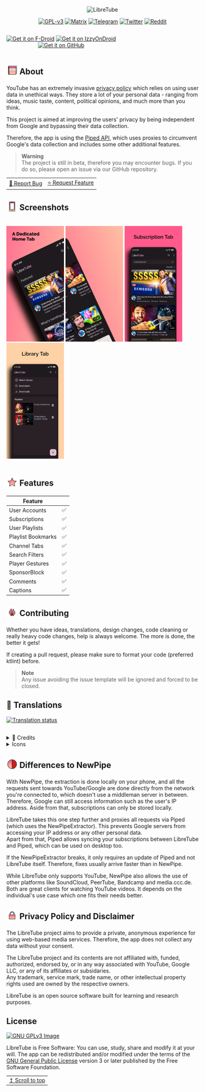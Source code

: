<div align="center">
  <img src="https://libre-tube.github.io/images/gh-banner.png" width="auto" height="auto" alt="LibreTube">

[![GPL-v3](https://libre-tube.github.io/images/license-widget.svg)](https://www.gnu.org/licenses/gpl-3.0.en.html)
[![Matrix](https://libre-tube.github.io/images/mat-widget.svg)](https://matrix.to/#/#LibreTube:matrix.org)
[![Telegram](https://libre-tube.github.io/images/tg-widget.svg)](https://t.me/libretube)
[![Twitter](https://libre-tube.github.io/images/tw-widget.svg)](https://twitter.com/libretube)
[![Reddit](https://libre-tube.github.io/images/rd-widget.svg)](https://www.reddit.com/r/Libretube/)

</div><div align="center" style="width:100%; display:flex; justify-content:space-between;">

[<img src="https://libre-tube.github.io/images/fdrload.png" alt="Get it on F-Droid" width="30%">](https://f-droid.org/en/packages/com.github.libretube/)
[<img src="https://libre-tube.github.io/images/izzyload.png" alt="Get it on IzzyOnDroid" width="30%">](https://apt.izzysoft.de/fdroid/index/apk/com.github.libretube)<br/>
[<img src="https://libre-tube.github.io/images/ghload.png" alt="Get it on GitHub" width="30%">](https://github.com/libre-tube/LibreTube/releases/latest)

</div>

<h2 align="left">
<sub>
<img  src="fastlane/metadata/android/en-US/images/readme/about.svg"
      height="30"
      width="30">
</sub>
About
</h2>

YouTube has an extremely invasive [privacy policy](https://support.google.com/youtube/answer/10364219) which relies on using user data in unethical ways. They store a lot of your personal data - ranging from ideas, music taste, content, political opinions, and much more than you think.

This project is aimed at improving the users' privacy by being independent from Google and bypassing their data collection.

Therefore, the app is using the [Piped API](https://github.com/TeamPiped/Piped), which uses proxies to circumvent Google's data collection and includes some other additional features.

> **Warning** <br>
> The project is still in beta, therefore you may encounter bugs. If you do so, please open an issue via our GitHub repository.

<table><td>
<a href="https://github.com/libre-tube/LibreTube/issues/new?assignees=&labels=bug&template=report_bug.yml">🐞 Report Bug</a>
</td>
<td><a href="https://github.com/libre-tube/LibreTube/issues/new?assignees=&labels=enhancement&template=feature-request.yml">⭐ Request Feature</a>
</td></table>

<h2 align="left">
<sub>
<img  src="fastlane/metadata/android/en-US/images/readme/phone.svg"
      height="30"
      width="30">
</sub>
Screenshots
</h2>

<div style="width:100%; display:flex; justify-content:space-between;">

[<img src="fastlane/metadata/android/en-US/images/phoneScreenshots/screenshot_1.png" width=30% alt="Home">](fastlane/metadata/android/en-US/images/phoneScreenshots/screenshot_1.png)
[<img src="fastlane/metadata/android/en-US/images/phoneScreenshots/screenshot_2.png" width=30% alt="Home">](fastlane/metadata/android/en-US/images/phoneScreenshots/screenshot_2.png)
[<img src="fastlane/metadata/android/en-US/images/phoneScreenshots/screenshot_3.png" width=30% alt="Subscriptions">](fastlane/metadata/android/en-US/images/phoneScreenshots/screenshot_3.png)
[<img src="fastlane/metadata/android/en-US/images/phoneScreenshots/screenshot_4.png" width=30% alt="Library">](fastlane/metadata/android/en-US/images/phoneScreenshots/screenshot_4.png)

</div>

<h2 align="left">
<sub>
<img  src="fastlane/metadata/android/en-US/images/readme/feature.svg"
      height="30"
      width="30">
</sub>
Features
</h2>


| Feature           |     |
| ----------------- | --- |
| User Accounts     | ✅ |
| Subscriptions     | ✅ |
| User Playlists    | ✅ |
| Playlist Bookmarks| ✅ |
| Channel Tabs      | ✅ |
| Search Filters    | ✅ |
| Player Gestures   | ✅ |
| SponsorBlock      | ✅ |
| Comments          | ✅ |
| Captions          | ✅ |

<h2 align="left">
<sub>
<img  src="fastlane/metadata/android/en-US/images/readme/community.svg"
      height="30"
      width="30">
</sub>
Contributing
</h2>

Whether you have ideas, translations, design changes, code cleaning or really heavy code changes, help is always welcome. The more is done, the better it gets!

If creating a pull request, please make sure to format your code (preferred ktlint) before.

> **Note** <br>
> Any issue avoiding the issue template will be ignored and forced to be closed.

<h2 align="left">
📝 Translations
</h2>

<a href="https://hosted.weblate.org/projects/libretube/#languages">
<img src="https://hosted.weblate.org/widgets/libretube/-/287x66-grey.png" alt="Translation status" />
</a>

## 



<details>
  <summary>📜️ Credits</summary>

<sub>Readme Design and Banners by [XelXen](https://github.com/XelXen)</sub> <br>
<sub>Readme Emoji is from [openmoji](https://openmoji.org)</sub>

</details>

<details>
  <summary>Icons</summary>

<sub>[Default App Icon](https://github.com/libre-tube/LibreTube/blob/master/app/src/main/res/mipmap-xxxhdpi/ic_launcher_round.png) by [XelXen](https://github.com/XelXen)</sub> <br>
<sub>[Boosted Bird](https://github.com/libre-tube/LibreTube/blob/master/app/src/main/res/mipmap-xxxhdpi/ic_bird_round.png) by [Margot Albert-Heuzey](https://margotdesign.ovh)</sub>

</details>

<h2 align="left">
<sub>
<img  src="fastlane/metadata/android/en-US/images/readme/ltvnp.svg"
      height="30"
      width="30">
</sub>
Differences to NewPipe
</h2>


With NewPipe, the extraction is done locally on your phone, and all the requests sent towards YouTube/Google are done directly from the network you're connected to, which doesn't use a middleman server in between. Therefore, Google can still access information such as the user's IP address. Aside from that, subscriptions can only be stored locally.

LibreTube takes this one step further and proxies all requests via Piped (which uses the NewPipeExtractor). This prevents Google servers from accessing your IP address or any other personal data.<br>
Apart from that, Piped allows syncing your subscriptions between LibreTube and Piped, which can be used on desktop too.

If the NewPipeExtractor breaks, it only requires an update of Piped and not LibreTube itself. Therefore, fixes usually arrive faster than in NewPipe.

While LibreTube only supports YouTube, NewPipe also allows the use of other platforms like SoundCloud, PeerTube, Bandcamp and media.ccc.de.<br>
Both are great clients for watching YouTube videos. It depends on the individual's use case which one fits their needs better.

<h2 align="left">
<sub>
<img  src="fastlane/metadata/android/en-US/images/readme/privacy.svg"
      height="30"
      width="30">
</sub>
Privacy Policy and Disclaimer
</h2>

The LibreTube project aims to provide a private, anonymous experience for using web-based media services. Therefore, the app does not collect any data without your consent.

The LibreTube project and its contents are not affiliated with, funded, authorized, endorsed by, or in any way associated with YouTube, Google LLC, or any of its affiliates or subsidaries.<br>
Any trademark, service mark, trade name, or other intellectual property rights used are owned by the respective owners.

LibreTube is an open source software built for learning and research purposes.

## License
[![GNU GPLv3 Image](https://www.gnu.org/graphics/gplv3-127x51.png)](http://www.gnu.org/licenses/gpl-3.0.en.html)

LibreTube is Free Software: You can use, study, share and modify it at your will. The app can be redistributed and/or modified under the terms of the
[GNU General Public License](https://www.gnu.org/licenses/gpl.html) version 3 or later published by the Free Software Foundation.

<div align="right">
<table><td>
<a href="#start-of-content">↥ Scroll to top</a>
</td></table>
</div>
